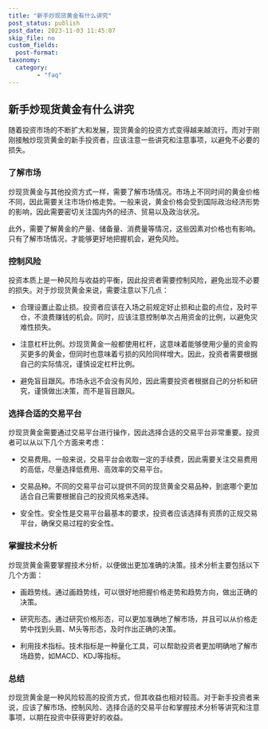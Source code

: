 ```yaml
---
title: "新手炒现货黄金有什么讲究"
post_status: publish
post_date: 2023-11-03 11:45:07
skip_file: no
custom_fields: 
  post-format: 
taxonomy:
  category:
        - "faq"
---
```


## 新手炒现货黄金有什么讲究

随着投资市场的不断扩大和发展，现货黄金的投资方式变得越来越流行。而对于刚刚接触炒现货黄金的新手投资者，应该注意一些讲究和注意事项，以避免不必要的损失。

### 了解市场

炒现货黄金与其他投资方式一样，需要了解市场情况。市场上不同时间的黄金价格不同，因此需要关注市场价格走势。一般来说，黄金价格会受到国际政治经济形势的影响，因此需要密切关注国内外的经济、贸易以及政治状况。

此外，需要了解黄金的产量、储备量、消费量等情况，这些因素对价格也有影响。只有了解市场情况，才能够更好地把握机会，避免风险。

### 控制风险

投资本质上是一种风险与收益的平衡，因此投资者需要控制风险，避免出现不必要的损失。对于炒现货黄金来说，需要注意以下几点：

- 合理设置止盈止损。投资者应该在入场之前规定好止损和止盈的点位，及时平仓，不浪费赚钱的机会。同时，应该注意控制单次占用资金的比例，以避免灾难性损失。

- 注意杠杆比例。炒现货黄金一般都使用杠杆，这意味着能够使用少量的资金购买更多的黄金，但同时也意味着亏损的风险同样增大。因此，投资者需要根据自己的实际情况，谨慎设定杠杆比例。

- 避免盲目跟风。市场永远不会没有风险，因此需要投资者根据自己的分析和研究，谨慎做出决策，而不是盲目跟风。

### 选择合适的交易平台

炒现货黄金需要通过交易平台进行操作，因此选择合适的交易平台非常重要。投资者可以从以下几个方面来考虑：

- 交易费用。一般来说，交易平台会收取一定的手续费，因此需要关注交易费用的高低，尽量选择低费用、高效率的交易平台。

- 交易品种。不同的交易平台可以提供不同的现货黄金交易品种，到底哪个更加适合自己需要根据自己的投资风格来选择。

- 安全性。安全性是交易平台最基本的要求，投资者应该选择有资质的正规交易平台，确保交易过程的安全性。

### 掌握技术分析

炒现货黄金需要掌握技术分析，以便做出更加准确的决策。技术分析主要包括以下几个方面：

- 画趋势线。通过画趋势线，可以很好地把握价格走势和趋势方向，做出正确的决策。

- 研究形态。通过研究价格形态，可以更加准确地了解市场，并且可以从价格走势中找到头肩、M头等形态，及时作出正确的决策。

- 利用技术指标。技术指标是一种量化工具，可以帮助投资者更加明确地了解市场趋势，如MACD、KDJ等指标。

### 总结

炒现货黄金是一种风险较高的投资方式，但其收益也相对较高。对于新手投资者来说，应该了解市场、控制风险、选择合适的交易平台和掌握技术分析等讲究和注意事项，以期在投资中获得更好的收益。

